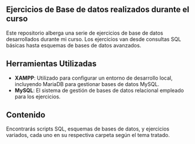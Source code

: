 ## Ejercicios de Base de datos realizados durante el curso

Este repositorio alberga una serie de ejercicios de base de datos desarrollados durante mi curso. Los ejercicios van desde consultas SQL básicas hasta esquemas de bases de datos avanzados.

## Herramientas Utilizadas

- **XAMPP**: Utilizado para configurar un entorno de desarrollo local, incluyendo MariaDB para gestionar bases de datos MySQL.
- **MySQL**: El sistema de gestión de bases de datos relacional empleado para los ejercicios.

## Contenido

Encontrarás scripts SQL, esquemas de bases de datos, y ejercicios variados, cada uno en su respectiva carpeta según el tema tratado.
